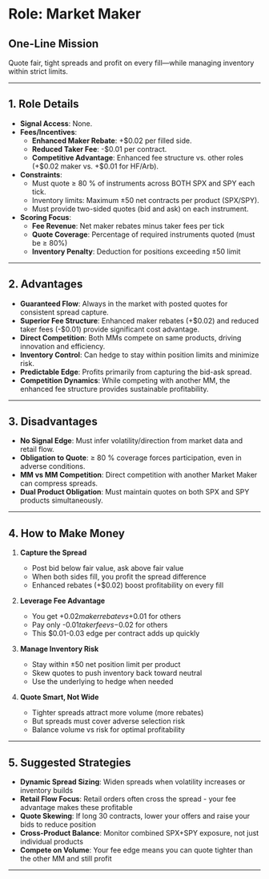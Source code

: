 # Role: Market Maker

## One-Line Mission
Quote fair, tight spreads and profit on every fill—while managing inventory within strict limits.

---

## 1. Role Details
- **Signal Access**: None.
- **Fees/Incentives**:
  - **Enhanced Maker Rebate**: +\$0.02 per filled side.
  - **Reduced Taker Fee**: -\$0.01 per contract.
  - **Competitive Advantage**: Enhanced fee structure vs. other roles (+\$0.02 maker vs. +\$0.01 for HF/Arb).
- **Constraints**:
  - Must quote ≥ 80 % of instruments across BOTH SPX and SPY each tick.
  - Inventory limits: Maximum ±50 net contracts per product (SPX/SPY).
  - Must provide two-sided quotes (bid and ask) on each instrument.
- **Scoring Focus**:
  - **Fee Revenue**: Net maker rebates minus taker fees per tick
  - **Quote Coverage**: Percentage of required instruments quoted (must be ≥ 80%)
  - **Inventory Penalty**: Deduction for positions exceeding ±50 limit

---

## 2. Advantages
- **Guaranteed Flow**: Always in the market with posted quotes for consistent spread capture.
- **Superior Fee Structure**: Enhanced maker rebates (+\$0.02) and reduced taker fees (-\$0.01) provide significant cost advantage.
- **Direct Competition**: Both MMs compete on same products, driving innovation and efficiency.
- **Inventory Control**: Can hedge to stay within position limits and minimize risk.
- **Predictable Edge**: Profits primarily from capturing the bid-ask spread.
- **Competition Dynamics**: While competing with another MM, the enhanced fee structure provides sustainable profitability.

---

## 3. Disadvantages
- **No Signal Edge**: Must infer volatility/direction from market data and retail flow.
- **Obligation to Quote**: ≥ 80 % coverage forces participation, even in adverse conditions.
- **MM vs MM Competition**: Direct competition with another Market Maker can compress spreads.
- **Dual Product Obligation**: Must maintain quotes on both SPX and SPY products simultaneously.

---

## 4. How to Make Money
1. **Capture the Spread**
   - Post bid below fair value, ask above fair value
   - When both sides fill, you profit the spread difference
   - Enhanced rebates (+$0.02) boost profitability on every fill

2. **Leverage Fee Advantage**
   - You get +$0.02 maker rebate vs +$0.01 for others
   - Pay only -$0.01 taker fee vs -$0.02 for others
   - This $0.01-0.03 edge per contract adds up quickly

3. **Manage Inventory Risk**
   - Stay within ±50 net position limit per product
   - Skew quotes to push inventory back toward neutral
   - Use the underlying to hedge when needed

4. **Quote Smart, Not Wide**
   - Tighter spreads attract more volume (more rebates)
   - But spreads must cover adverse selection risk
   - Balance volume vs risk for optimal profitability

---

## 5. Suggested Strategies
- **Dynamic Spread Sizing**: Widen spreads when volatility increases or inventory builds
- **Retail Flow Focus**: Retail orders often cross the spread - your fee advantage makes these profitable
- **Quote Skewing**: If long 30 contracts, lower your offers and raise your bids to reduce position
- **Cross-Product Balance**: Monitor combined SPX+SPY exposure, not just individual products
- **Compete on Volume**: Your fee edge means you can quote tighter than the other MM and still profit

---
